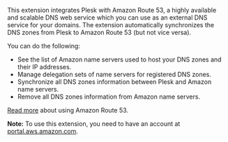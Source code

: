 This extension integrates Plesk with Amazon Route 53, a highly available and scalable DNS web service which you can use as an external DNS service for your domains. The extension automatically synchronizes the DNS zones from Plesk to Amazon Route 53 (but not vice versa). 

You can do the following:

- See the list of Amazon name servers used to host your DNS zones and their IP addresses.
- Manage delegation sets of name servers for registered DNS zones.
- Synchronize all DNS zones information between Plesk and Amazon name servers.
- Remove all DNS zones information from Amazon name servers.

[Read more](https://www.plesk.com/blog/business-industry/white-label-dns-with-amazon-route53) about using Amazon Route 53.

**Note:** To use this extension, you need to have an account at [portal.aws.amazon.com](https://portal.aws.amazon.com/).
